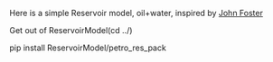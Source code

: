 Here is a simple Reservoir model, oil+water, inspired by [John Foster](https://johnfoster.pge.utexas.edu/PGE323M-ResEngineeringIII/course-mat/) 


Get out of ReservoirModel(cd ../)

pip install ReservoirModel/petro_res_pack
